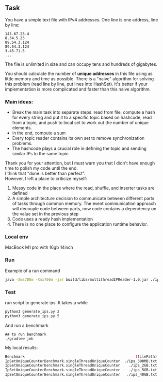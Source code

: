 ## Task 
You have a simple text file with IPv4 addresses. One line is one address, line by line:

```
145.67.23.4
8.34.5.23
89.54.3.124
89.54.3.124
3.45.71.5
...
```

The file is unlimited in size and can occupy tens and hundreds of gigabytes.

You should calculate the number of __unique addresses__ in this file using as little memory and time as possible.
There is a "naive" algorithm for solving this problem (read line by line, put lines into HashSet).
It's better if your implementation is more complicated and faster than this naive algorithm.


### Main ideas:
- Break the main task into separate steps: read from file,
  compute a hash for every string and put it to a specific topic based on hashcode, read from a topic, and push to local set to work out the number of unique elements.
- In the end, compute a sum
- Every topic reader contains its own set to remove synchronization problems.
- The hashcode plays a crucial role in defining the topic and sending similar IPs to the same topic.

Thank you for your attention, but I must warn you that I didn't have enough time to polish my code until the end. \
I think that "done is better than perfect". \
However, I left a place to criticize myself:
1. Messy code in the place where the read, shuffle, and inserter tasks are defined
2. A simple architecture decision to communicate between different parts of tasks through common memory. The event
   communication approach will decouple code between parts, now code contains a dependency on the value set in the
   previous step
3. Code uses a ready hash implementation
4. There is no one place to configure the application runtime behavior.

### Local env 
MacBook M1 pro with 16gb 14inch

### Run 
Example of a run command
```bash
java -Xms700m -Xmx700m -jar build/libs/multithreadIPReader-1.0.jar ./ips_2GB.txt
```

### Test
run script to generate ips. It takes a while
```bash
python3 generate_ips.py 2
python3 generate_ips.py 5
```

And run a benchmark
```
## to run benchmark
./gradlew jmh
```

My local results:
```bash
Benchmark                                                   (filePath)  Mode  Cnt       Score      Error  Units
IpSetUniqueCounterBenchmark.singleThreadUniqueCounter  ./ips_500MB.txt  avgt    5   13457.687 ±  548.704  ms/op
IpSetUniqueCounterBenchmark.singleThreadUniqueCounter    ./ips_2GB.txt  avgt    5   54638.901 ± 2018.370  ms/op
IpSetUniqueCounterBenchmark.singleThreadUniqueCounter    ./ips_5GB.txt  avgt    5  136165.394 ± 4525.458  ms/op
IpSetUniqueCounterBenchmark.singleThreadUniqueCounter   ./ips_40GB.txt  avgt    3 1175901.696 ± 51093.961  ms/op
```
